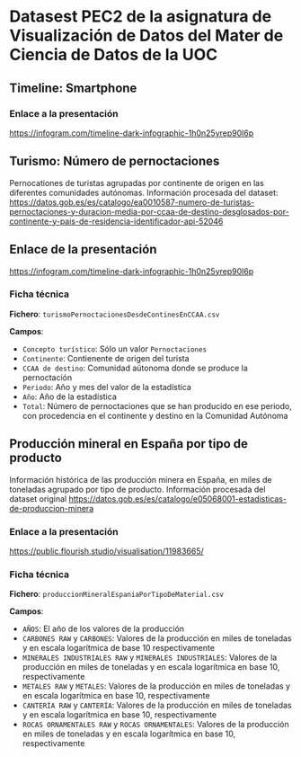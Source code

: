 # Datasest PEC2 de la asignatura de Visualización de Datos del Mater de Ciencia de Datos de la UOC
## Timeline: Smartphone

### Enlace a la presentación

https://infogram.com/timeline-dark-infographic-1h0n25yrep90l6p


## Turismo: Número de pernoctaciones

Pernocationes de turistas agrupadas por continente de origen en las diferentes comunidades autónomas. Información procesada del dataset: https://datos.gob.es/es/catalogo/ea0010587-numero-de-turistas-pernoctaciones-y-duracion-media-por-ccaa-de-destino-desglosados-por-continente-y-pais-de-residencia-identificador-api-52046

## Enlace de la presentación

https://infogram.com/timeline-dark-infographic-1h0n25yrep90l6p

### Ficha técnica

**Fichero**: `turismoPernoctacionesDesdeContinesEnCCAA.csv`

**Campos**:

 - `Concepto turístico`: Sólo un valor `Pernoctaciones`
 - `Continente`: Contienente de origen del turista
 - `CCAA de destino`: Comunidad aútonoma donde se produce la pernoctación
 - `Periodo`: Año y mes del valor de la estadística
 - `Año`: Año de la estadística
 - `Total`: Número de pernoctaciones que se han producido en ese periodo, con procedencia en el continente y destino en la Comunidad Autónoma
 
 ## Producción mineral en España por tipo de producto
 
 Información histórica de las producción minera en España, en miles de toneladas agrupado por tipo de producto. Información procesada del dataset original https://datos.gob.es/es/catalogo/e05068001-estadisticas-de-produccion-minera
 
 ### Enlace a la presentación
 
 https://public.flourish.studio/visualisation/11983665/
  
 ### Ficha técnica

**Fichero**: `produccionMineralEspaniaPorTipoDeMaterial.csv`

**Campos**:

 - `AÑOS`: El año de los valores de la producción
 - `CARBONES RAW` y `CARBONES`: Valores de la producción en miles de toneladas y en escala logarítmica de base 10 respectivamente
 - `MINERALES INDUSTRIALES RAW` y `MINERALES INDUSTRIALES`: Valores de la producción en miles de toneladas y en escala logarítmica en base 10, respectivamente
 - `METALES RAW` y `METALES`: Valores de la producción en miles de toneladas y en escala logarítmica en base 10, respectivamente
 - `CANTERÍA RAW` y `CANTERÍA`: Valores de la producción en miles de toneladas y en escala logarítmica en base 10, respectivamente
 - `ROCAS ORNAMENTALES RAW` y `ROCAS ORNAMENTALES`: Valores de la producción en miles de toneladas y en escala logarítmica en base 10, respectivamente
  	 	
  	
